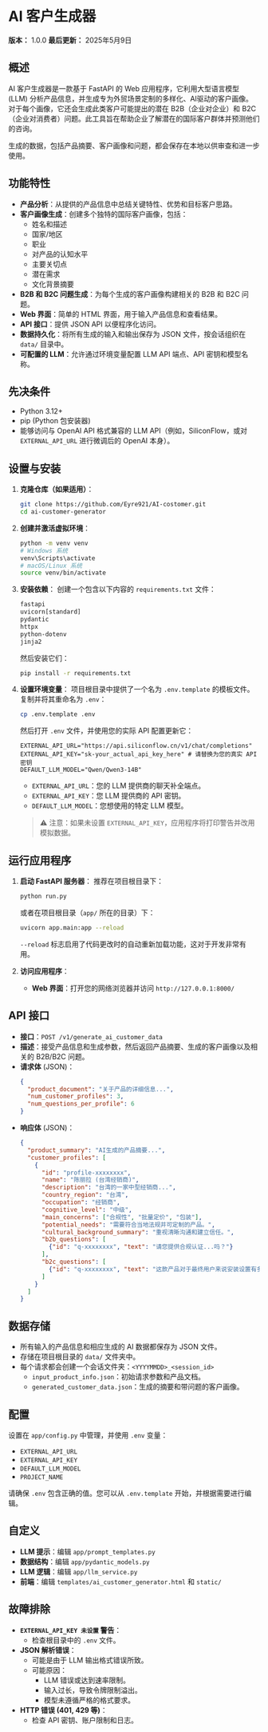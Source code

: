 # AI 客户生成器

**版本：** 1.0.0
**最后更新：** 2025年5月9日

## 概述

AI 客户生成器是一款基于 FastAPI 的 Web 应用程序，它利用大型语言模型 (LLM) 分析产品信息，并生成专为外贸场景定制的多样化、AI驱动的客户画像。对于每个画像，它还会生成此类客户可能提出的潜在 B2B（企业对企业）和 B2C（企业对消费者）问题。此工具旨在帮助企业了解潜在的国际客户群体并预测他们的咨询。

生成的数据，包括产品摘要、客户画像和问题，都会保存在本地以供审查和进一步使用。

## 功能特性

* **产品分析**：从提供的产品信息中总结关键特性、优势和目标客户思路。
* **客户画像生成**：创建多个独特的国际客户画像，包括：
    * 姓名和描述
    * 国家/地区
    * 职业
    * 对产品的认知水平
    * 主要关切点
    * 潜在需求
    * 文化背景摘要
* **B2B 和 B2C 问题生成**：为每个生成的客户画像构建相关的 B2B 和 B2C 问题。
* **Web 界面**：简单的 HTML 界面，用于输入产品信息和查看结果。
* **API 接口**：提供 JSON API 以便程序化访问。
* **数据持久化**：将所有生成的输入和输出保存为 JSON 文件，按会话组织在 `data/` 目录中。
* **可配置的 LLM**：允许通过环境变量配置 LLM API 端点、API 密钥和模型名称。

## 先决条件

* Python 3.12+
* pip (Python 包安装器)
* 能够访问与 OpenAI API 格式兼容的 LLM API（例如，SiliconFlow，或对 `EXTERNAL_API_URL` 进行微调后的 OpenAI 本身）。

## 设置与安装

1.  **克隆仓库（如果适用）**：
    ```bash
    git clone https://github.com/Eyre921/AI-costomer.git
    cd ai-customer-generator
    ```

2.  **创建并激活虚拟环境**：
    ```bash
    python -m venv venv
    # Windows 系统
    venv\Scripts\activate
    # macOS/Linux 系统
    source venv/bin/activate
    ```

3.  **安装依赖**：
    创建一个包含以下内容的 `requirements.txt` 文件：
    ```txt
    fastapi
    uvicorn[standard]
    pydantic
    httpx
    python-dotenv
    jinja2
    ```
    然后安装它们：
    ```bash
    pip install -r requirements.txt
    ```

4.  **设置环境变量**：
    项目根目录中提供了一个名为 `.env.template` 的模板文件。复制并将其重命名为 `.env`：
    ```bash
    cp .env.template .env
    ```
    然后打开 `.env` 文件，并使用您的实际 API 配置更新它：
    ```env
    EXTERNAL_API_URL="https://api.siliconflow.cn/v1/chat/completions"
    EXTERNAL_API_KEY="sk-your_actual_api_key_here" # 请替换为您的真实 API 密钥
    DEFAULT_LLM_MODEL="Qwen/Qwen3-14B"
    ```
    * `EXTERNAL_API_URL`：您的 LLM 提供商的聊天补全端点。
    * `EXTERNAL_API_KEY`：您 LLM 提供商的 API 密钥。
    * `DEFAULT_LLM_MODEL`：您想使用的特定 LLM 模型。

    > ⚠️ 注意：如果未设置 `EXTERNAL_API_KEY`，应用程序将打印警告并改用模拟数据。

## 运行应用程序

1.  **启动 FastAPI 服务器**：
    推荐在项目根目录下：
    ```bash
    python run.py
    ```
    或者在项目根目录（`app/` 所在的目录）下：
    ```bash
    uvicorn app.main:app --reload
    ```
    `--reload` 标志启用了代码更改时的自动重新加载功能，这对于开发非常有用。

2.  **访问应用程序**：
    * **Web 界面**：打开您的网络浏览器并访问 `http://127.0.0.1:8000/`

## API 接口

* **接口**：`POST /v1/generate_ai_customer_data`
* **描述**：接受产品信息和生成参数，然后返回产品摘要、生成的客户画像以及相关的 B2B/B2C 问题。
* **请求体** (JSON)：
    ```json
    {
      "product_document": "关于产品的详细信息...",
      "num_customer_profiles": 3,
      "num_questions_per_profile": 6
    }
    ```
* **响应体** (JSON)：
    ```json
    {
      "product_summary": "AI生成的产品摘要...",
      "customer_profiles": [
        {
          "id": "profile-xxxxxxxx",
          "name": "陈丽拉 (台湾经销商)",
          "description": "台湾的一家中型经销商...",
          "country_region": "台湾",
          "occupation": "经销商",
          "cognitive_level": "中级",
          "main_concerns": ["合规性", "批量定价", "包装"],
          "potential_needs": "需要符合当地法规并可定制的产品。",
          "cultural_background_summary": "重视清晰沟通和建立信任。",
          "b2b_questions": [
            {"id": "q-xxxxxxxx", "text": "请您提供合规认证...吗？"}
          ],
          "b2c_questions": [
            {"id": "q-xxxxxxxx", "text": "这款产品对于最终用户来说安装设置有多容易？"}
          ]
        }
      ]
    }
    ```

## 数据存储

* 所有输入的产品信息和相应生成的 AI 数据都保存为 JSON 文件。
* 存储在项目根目录的 `data/` 文件夹中。
* 每个请求都会创建一个会话文件夹：`<YYYYMMDD>_<session_id>`
    * `input_product_info.json`：初始请求参数和产品文档。
    * `generated_customer_data.json`：生成的摘要和带问题的客户画像。

## 配置

设置在 `app/config.py` 中管理，并使用 `.env` 变量：
* `EXTERNAL_API_URL`
* `EXTERNAL_API_KEY`
* `DEFAULT_LLM_MODEL`
* `PROJECT_NAME`

请确保 `.env` 包含正确的值。您可以从 `.env.template` 开始，并根据需要进行编辑。

## 自定义

* **LLM 提示**：编辑 `app/prompt_templates.py`
* **数据结构**：编辑 `app/pydantic_models.py`
* **LLM 逻辑**：编辑 `app/llm_service.py`
* **前端**：编辑 `templates/ai_customer_generator.html` 和 `static/`

## 故障排除

* **`EXTERNAL_API_KEY 未设置` 警告**：
    * 检查根目录中的 `.env` 文件。
* **JSON 解析错误**：
    * 可能是由于 LLM 输出格式错误所致。
    * 可能原因：
        * LLM 错误或达到速率限制。
        * 输入过长，导致令牌限制溢出。
        * 模型未遵循严格的格式要求。
* **HTTP 错误 (401, 429 等)**：
    * 检查 API 密钥、账户限制和日志。